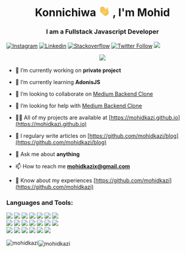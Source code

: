 <h1 align="center">Konnichiwa <img src="wave.gif" width="30px"> , I'm Mohid</h1>

<h3 align="center">I am a Fullstack Javascript Developer</h3>

[![Instagram](https://img.shields.io/badge/-Instagram-black?style=flat&logo=Instagram)](https://instagram.com/mohidkazi_)
[![Linkedin](https://img.shields.io/badge/-Linkedin-blue?style=flat&logo=Linkedin)](https://linkedin.com/in/mohid-kazi-193b4713a)
[![Stackoverflow](https://img.shields.io/badge/-Stackoverflow-black?style=flat&logo=Stackoverflow)](https://stackoverflow.com/users/10357750)
[![Twitter Follow](https://img.shields.io/twitter/follow/mohidkazi1?style=social)](https://twitter.com/mohidkazi1)
![](https://komarev.com/ghpvc/?username=mohidkazi&label=Profile%20views&color=0e75b6&style=flat)

<p align="center"> <img src="https://octodex.github.com/images/nyantocat.gif" /> </p>

- 🔭 I’m currently working on **private project**

- 🌱 I’m currently learning **AdonisJS**

- 👯 I’m looking to collaborate on [Medium Backend Clone](https://github.com/mohidkazi/deno-oak)

- 🤝 I’m looking for help with [Medium Backend Clone](https://github.com/mohidkazi/deno-oak)

- 👨‍💻 All of my projects are available at [https://mohidkazi.github.io](https://mohidkazi.github.io)

- 📝 I regulary write articles on [https://github.com/mohidkazi/blog](https://github.com/mohidkazi/blog)

- 💬 Ask me about **anything**

- 📫 How to reach me **mohidkazix@gmail.com**

- 📄 Know about my experiences [https://github.com/mohidkazi](https://github.com/mohidkazi)


<h3 align="left">Languages and Tools:</h3>
<p>  
<code><img width="10%" src="https://www.vectorlogo.zone/logos/typescriptlang/typescriptlang-ar21.svg"></code>
<code><img width="10%" src="https://www.vectorlogo.zone/logos/javascript/javascript-ar21.svg"></code>
<code><img width="10%" src="https://www.vectorlogo.zone/logos/nodejs/nodejs-ar21.svg"></code>
<code><img width="10%" src="https://www.vectorlogo.zone/logos/expressjs/expressjs-ar21.svg"></code>
<code><img width="10%" src="https://www.vectorlogo.zone/logos/adonisjs/adonisjs-ar21.svg"></code>
<code><img width="10%" src="https://www.vectorlogo.zone/logos/nestjs/nestjs-ar21.svg"></code>
<code><img width="10%" src="https://www.vectorlogo.zone/logos/git-scm/git-scm-ar21.svg"></code>
<br>
<code><img width="10%" src="https://www.vectorlogo.zone/logos/postgresql/postgresql-ar21.svg"></code>
<code><img width="10%" src="https://www.vectorlogo.zone/logos/mysql/mysql-ar21.svg"></code>
<code><img width="10%" src="https://www.vectorlogo.zone/logos/mongodb/mongodb-ar21.svg"></code>
<code><img width="10%" src="https://www.vectorlogo.zone/logos/redis/redis-ar21.svg"></code>
<code><img width="10%" src="https://www.vectorlogo.zone/logos/nginx/nginx-ar21.svg"></code>
<code><img width="10%" src="https://www.vectorlogo.zone/logos/amazon_aws/amazon_aws-ar21.svg"></code>
<code><img width="10%" src="https://www.vectorlogo.zone/logos/linux/linux-ar21.svg"></code>
<br>
<code><img width="10%" src="https://www.vectorlogo.zone/logos/reactjs/reactjs-ar21.svg"></code>
<code><img width="10%" src="https://www.vectorlogo.zone/logos/sass-lang/sass-lang-ar21.svg"></code>
<code><img width="10%" src="https://www.vectorlogo.zone/logos/getbootstrap/getbootstrap-ar21.svg"></code>
<code><img width="10%" src="https://www.vectorlogo.zone/logos/netlifyapp_watercss/netlifyapp_watercss-ar21.svg"></code>
<code><img width="10%" src="https://www.vectorlogo.zone/logos/pugjs/pugjs-ar21.svg"></code>
<code><img width="10%" src="https://www.vectorlogo.zone/logos/lodash/lodash-ar21.svg"></code>
</p>
<p>
<img align="left" src="https://github-readme-stats.vercel.app/api/top-langs?username=mohidkazi&show_icons=true&locale=en&layout=compact&title_color=c1c7cb&icon_color=cfd3d6&text_color=d8dde3&bg_color=263F3F" alt="mohidkazi" />

<img align="center" src="https://github-readme-stats.vercel.app/api?username=mohidkazi&show_icons=true&locale=en&title_color=eb8c34&icon_color=999999&text_color=999999&bg_color=000000" alt="mohidkazi" />
</p>

